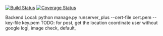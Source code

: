 [![Build Status](https://app.travis-ci.com/gcivil-nyu-org/team2-wed-spring25.svg?branch=main)](https://app.travis-ci.com/gcivil-nyu-org/team2-wed-spring25)
[![Coverage Status](https://coveralls.io/repos/github/gcivil-nyu-org/team2-wed-spring25/badge.svg?branch=main)](https://coveralls.io/github/gcivil-nyu-org/team2-wed-spring25?branch=main)

Backend Local: python manage.py runserver_plus --cert-file cert.pem --key-file key.pem
TODO:
for post, get the location coordinate
user without google logi, image check, default,
